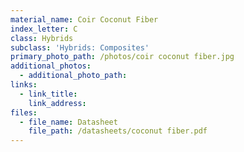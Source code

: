 ```yaml
---
material_name: Coir Coconut Fiber
index_letter: C
class: Hybrids
subclass: 'Hybrids: Composites'
primary_photo_path: /photos/coir coconut fiber.jpg
additional_photos:
  - additional_photo_path:
links:
  - link_title:
    link_address:
files:
  - file_name: Datasheet
    file_path: /datasheets/coconut fiber.pdf
---
```



